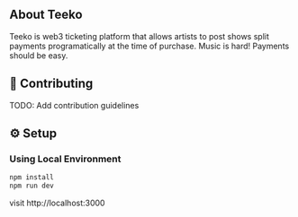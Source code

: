 
## About Teeko

Teeko is web3 ticketing platform that allows artists to post shows split payments programatically at the time of purchase. Music is hard! Payments should be easy. 


## 🤝 Contributing

TODO: 
Add contribution guidelines

## ⚙️ Setup

### Using Local Environment

```sh
npm install
npm run dev
```

visit http://localhost:3000

